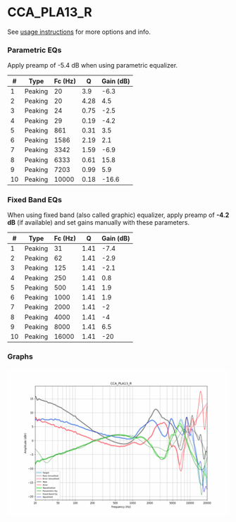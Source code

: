# CCA_PLA13_R
See [usage instructions](https://github.com/jaakkopasanen/AutoEq#usage) for more options and info.

### Parametric EQs
Apply preamp of -5.4 dB when using parametric equalizer.

|   # | Type    |   Fc (Hz) |    Q |   Gain (dB) |
|-----|---------|-----------|------|-------------|
|   1 | Peaking |        20 | 3.9  |        -6.3 |
|   2 | Peaking |        20 | 4.28 |         4.5 |
|   3 | Peaking |        24 | 0.75 |        -2.5 |
|   4 | Peaking |        29 | 0.19 |        -4.2 |
|   5 | Peaking |       861 | 0.31 |         3.5 |
|   6 | Peaking |      1586 | 2.19 |         2.1 |
|   7 | Peaking |      3342 | 1.59 |        -6.9 |
|   8 | Peaking |      6333 | 0.61 |        15.8 |
|   9 | Peaking |      7203 | 0.99 |         5.9 |
|  10 | Peaking |     10000 | 0.18 |       -16.6 |

### Fixed Band EQs
When using fixed band (also called graphic) equalizer, apply preamp of **-4.2 dB** (if available) and set gains manually with these parameters.

|   # | Type    |   Fc (Hz) |    Q |   Gain (dB) |
|-----|---------|-----------|------|-------------|
|   1 | Peaking |        31 | 1.41 |        -7.4 |
|   2 | Peaking |        62 | 1.41 |        -2.9 |
|   3 | Peaking |       125 | 1.41 |        -2.1 |
|   4 | Peaking |       250 | 1.41 |         0.8 |
|   5 | Peaking |       500 | 1.41 |         1.9 |
|   6 | Peaking |      1000 | 1.41 |         1.9 |
|   7 | Peaking |      2000 | 1.41 |        -2   |
|   8 | Peaking |      4000 | 1.41 |        -4   |
|   9 | Peaking |      8000 | 1.41 |         6.5 |
|  10 | Peaking |     16000 | 1.41 |       -20   |

### Graphs
![](./CCA_PLA13_R.png)
